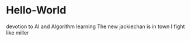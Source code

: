 # Hello-World
devotion to AI and Algorithm learning
The new jackiechan is in town
I fight like miller
